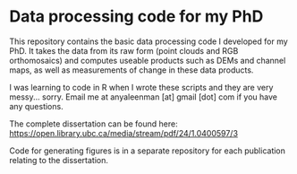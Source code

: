 # Data processing code for my PhD
This repository contains the basic data processing code I developed for my PhD. It takes the data from its raw form (point clouds and RGB orthomosaics) and computes useable products such as DEMs and channel maps, as well as measurements of change in these data products.

I was learning to code in R when I wrote these scripts and they are very messy... sorry. Email me at anyaleenman [at] gmail [dot] com if you have any questions.

The complete dissertation can be found here:
https://open.library.ubc.ca/media/stream/pdf/24/1.0400597/3

Code for generating figures is in a separate repository for each publication relating to the dissertation.
